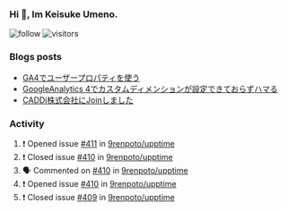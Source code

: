 ### Hi 👋, Im Keisuke Umeno.

<!--
**9renpoto/9renpoto** is a ✨ _special_ ✨ repository because its `README.md` (this file) appears on your GitHub profile.

Here are some ideas to get you started:

- 🔭 I’m currently working on ...
- 🌱 I’m currently learning ...
- 👯 I’m looking to collaborate on ...
- 🤔 I’m looking for help with ...
- 💬 Ask me about ...
- 📫 How to reach me: ...
- 😄 Pronouns: ...
- ⚡ Fun fact: ...
-->

![follow](https://img.shields.io/github/followers/9renpoto?label=Follow&style=social)
![visitors](https://komarev.com/ghpvc/?username=9renpoto&label=Profile%20views&color=0e75b6&style=flat)

### Blogs posts

<!-- BLOG-POST-LIST:START -->
- [GA4でユーザープロパティを使う](https://9renpoto.dev/2021/02/21/google-analytics-4-user-properties/)
- [GoogleAnalytics 4でカスタムディメンションが設定できておらずハマる](https://9renpoto.dev/2021/02/13/google-analytics-4/)
- [CADDi株式会社にJoinしました](https://9renpoto.dev/2020/12/05/join/)
<!-- BLOG-POST-LIST:END -->

### Activity

<!--START_SECTION:activity-->
1. ❗️ Opened issue [#411](https://github.com/9renpoto/upptime/issues/411) in [9renpoto/upptime](https://github.com/9renpoto/upptime)
2. ❗️ Closed issue [#410](https://github.com/9renpoto/upptime/issues/410) in [9renpoto/upptime](https://github.com/9renpoto/upptime)
3. 🗣 Commented on [#410](https://github.com/9renpoto/upptime/issues/410) in [9renpoto/upptime](https://github.com/9renpoto/upptime)
4. ❗️ Opened issue [#410](https://github.com/9renpoto/upptime/issues/410) in [9renpoto/upptime](https://github.com/9renpoto/upptime)
5. ❗️ Closed issue [#409](https://github.com/9renpoto/upptime/issues/409) in [9renpoto/upptime](https://github.com/9renpoto/upptime)
<!--END_SECTION:activity-->

<!--START_SECTION:waka-->
<!--END_SECTION:waka-->
